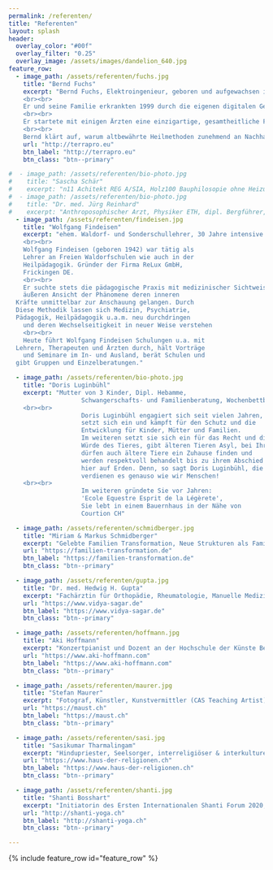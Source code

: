 ```yaml
---
permalink: /referenten/
title: "Referenten"
layout: splash
header:
  overlay_color: "#00f"
  overlay_filter: "0.25"
  overlay_image: /assets/images/dandelion_640.jpg
feature_row:
  - image_path: /assets/referenten/fuchs.jpg
    title: "Bernd Fuchs"
    excerpt: "Bernd Fuchs, Elektroingenieur, geboren und aufgewachsen in der Nähe von Stuttgart, lebt seit 25 Jahren in Österreich, ist Vater von zwei Kindern und hat in Tirol seine Herzensheimat gefunden.
    <br><br>
    Er und seine Familie erkrankten 1999 durch die eigenen digitalen Geräte im Haushalt. Da er bereits zu dieser Zeit das nahezu verloren gegangenen Wissen von Wilhelm Reich und anderen studierte, wurde ihm durch die Erkrankungen bewusst, dass diese neue Technik das natürliche Schöpfungsfeld massiv beeinträchtigt. Ihm wurde zunehmend klarer, dass psychischer und physischer Niedergang, nur eine Frage von Zeit sein werden.
    <br><br>
    Er startete mit einigen Ärzten eine einzigartige, gesamtheitliche Forschung aller umweltbedingten Faktoren und konnte im direkten Gespräch mit kranken Menschen, intuitiv alle wesentlichen Ursachen für die Entstehung nahezu jeder Erkrankung verifizieren. Er entwickelte ein einfach anwendbares Lösungskonzept, welches die schlimmsten Ursachen neutralisiert und damit das Fundament von Gesundheit stabilisiert. Er konnte nachweislich vielen tausend Menschen das Leben verlängern und die Lebensqualität deutlich verbessern.
    <br><br>
    Bernd klärt auf, warum altbewährte Heilmethoden zunehmend an Nachhaltigkeit verlieren und wie man diesen Trend umkehren kann, indem er die Reinheit der Schöpfungskräfte den Menschen wieder zuführt. Diese sind der wichtigste Garant für gesundes Leben."
    url: "http://terrapro.eu"
    btn_label: "http://terrapro.eu"
    btn_class: "btn--primary"

#  - image_path: /assets/referenten/bio-photo.jpg
#    title: "Sascha Schär"
#    excerpt: "n11 Achitekt REG A/SIA, Holz100 Bauphilosopie ohne Heizung, Verdichtetes Bauenim alpinen Raum - kein Wiederspruch, Zweisimmen CH"
#  - image_path: /assets/referenten/bio-photo.jpg
#    title: "Dr. med. Jürg Reinhard"
#    excerpt: "Anthroposophischer Arzt, Physiker ETH, dipl. Bergführer, Buchautor, Thun CH"
  - image_path: /assets/referenten/findeisen.jpg
    title: "Wolfgang Findeisen"
    excerpt: "ehem. Waldorf- und Sonderschullehrer, 30 Jahre intensive Ärzten, Erforschung Zusammenhänge Medizin und Pädagogik, Heiligenberg DE
    <br><br>
    Wolfgang Findeisen (geboren 1942) war tätig als
    Lehrer an Freien Waldorfschulen wie auch in der
    Heilpädagogik. Gründer der Firma ReLux GmbH,
    Frickingen DE.
    <br><br>
    Er suchte stets die pädagogische Praxis mit medizinischer Sichtweise zu verbinden. Durch den Schulungsweg Rudolf Steiners und seit der Begegnung mit Stylianos Atteshlis (Daskalos) entwickelte er eine Forschungsmethode, durch die zur
    äußeren Ansicht der Phänomene deren inneren
  Kräfte unmittelbar zur Anschauung gelangen. Durch
  Diese Methodik lassen sich Medizin, Psychiatrie,
  Pädagogik, Heilpädagogik u.a.m. neu durchdringen
    und deren Wechselseitigkeit in neuer Weise verstehen
    <br><br>
    Heute führt Wolfgang Findeisen Schulungen u.a. mit
  Lehrern, Therapeuten und Ärzten durch, hält Vorträge
    und Seminare im In- und Ausland, berät Schulen und
  gibt Gruppen und Einzelberatungen."

  - image_path: /assets/referenten/bio-photo.jpg
    title: "Doris Luginbühl"
    excerpt: "Mutter von 3 Kinder, Dipl. Hebamme,
    				Schwangerschafts- und Familienberatung, Wochenbettbetreuung, Verarbeitung Geburt, Paarberatung, Pilates, Rückbildungsgymnastik,
    <br><br>
    				Doris Luginbühl engagiert sich seit vielen Jahren,
    				setzt sich ein und kämpft für den Schutz und die
    				Entwicklung für Kinder, Mütter und Familien.
    				Im weiteren setzt sie sich ein für das Recht und die
    				Würde des Tieres, gibt älteren Tieren Asyl, bei Ihr
    				dürfen auch ältere Tiere ein Zuhause finden und
    				werden respektvoll behandelt bis zu ihrem Abschied
    				hier auf Erden. Denn, so sagt Doris Luginbühl, die Tiere
     				verdienen es genauso wie wir Menschen!
    <br><br>
    				Im weiteren gründete Sie vor Jahren:
    				'Ecole Equestre Esprit de la Légèrete',
    				Sie lebt in einem Bauernhaus in der Nähe von
    				Courtion CH"

  - image_path: /assets/referenten/schmidberger.jpg
    title: "Miriam & Markus Schmidberger"
    excerpt: "Gelebte Familien Transformation, Neue Strukturen als Familie und Individuum, Miriam Studium Informatik, Markus Studium Mathematik, Teamleiter Software-Entwicklung, Berlin DE"
    url: "https://familien-transformation.de"
    btn_label: "https://familien-transformation.de"
    btn_class: "btn--primary"

  - image_path: /assets/referenten/gupta.jpg
    title: "Dr. med. Hedwig H. Gupta"
    excerpt: "Fachärztin für Orthopädie, Rheumatologie, Manuelle Medizin, Leiterin der vidya sagar Akademie für Ayurveda und Yogatherapie, Asperg DE"  
    url: "https://www.vidya-sagar.de"
    btn_label: "https://www.vidya-sagar.de"
    btn_class: "btn--primary"

  - image_path: /assets/referenten/hoffmann.jpg
    title: "Aki Hoffmann"
    excerpt: "Konzertpianist und Dozent an der Hochschule der Künste Bern, Bern CH"
    url: "https://www.aki-hoffmann.com"
    btn_label: "https://www.aki-hoffmann.com"
    btn_class: "btn--primary"

  - image_path: /assets/referenten/maurer.jpg
    title: "Stefan Maurer"
    excerpt: "Fotograf, Künstler, Kunstvermittler (CAS Teaching Artist), Weltreisender, Gründer des Künsterkollektivs MaMi, Projekte im Bereich Kunst, Bildung und Öffentlichkeit, Bern CH"
    url: "https://maust.ch"
    btn_label: "https://maust.ch"
    btn_class: "btn--primary"

  - image_path: /assets/referenten/sasi.jpg
    title: "Sasikumar Tharmalingam"
    excerpt: "Hindupriester, Seelsorger, interreligiöser & interkultureller Mentor (BE/FAH),Leiter Ayurvedische Küche, Haus der Religionen, Bern CH"
    url: "https://www.haus-der-religionen.ch"
    btn_label: "https://www.haus-der-religionen.ch"
    btn_class: "btn--primary"

  - image_path: /assets/referenten/shanti.jpg
    title: "Shanti Bosshart"
    excerpt: "Initiatorin des Ersten Internationalen Shanti Forum 2020, Organisation & Mentorin"
    url: "http://shanti-yoga.ch"
    btn_label: "http://shanti-yoga.ch"
    btn_class: "btn--primary"

---
```


{% include feature_row id="feature_row" %}
